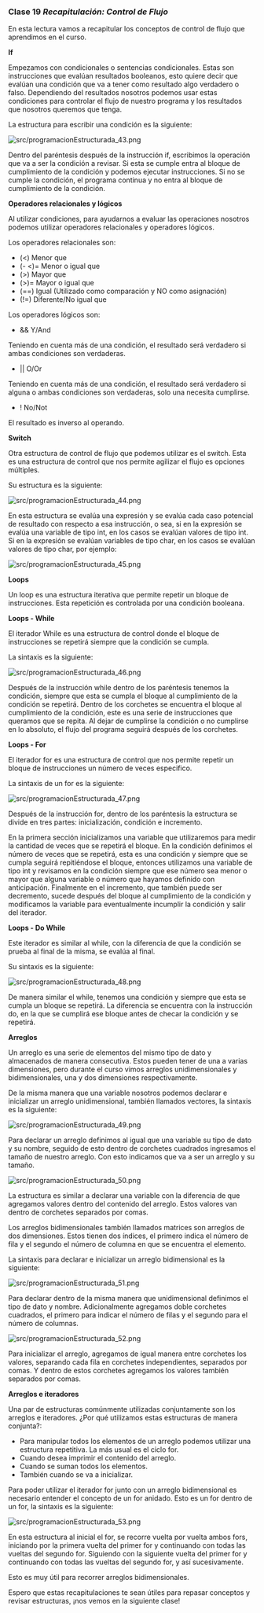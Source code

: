 ### Clase 19 *Recapitulación: Control de Flujo*

En esta lectura vamos a recapitular los conceptos de control de flujo que aprendimos en el curso.

**If**

Empezamos con condicionales o sentencias condicionales. Estas son instrucciones que evalúan resultados booleanos, esto quiere decir que evalúan una condición que va a tener como resultado algo verdadero o falso. Dependiendo del resultados nosotros podemos usar estas condiciones para controlar el flujo de nuestro programa y los resultados que nosotros queremos que tenga.

La estructura para escribir una condición es la siguiente:

![src/programacionEstructurada_43.png](../src/programacionEstructurada_43.png)

Dentro del paréntesis después de la instrucción if, escribimos la operación que va a ser la condición a revisar. Si esta se cumple entra al bloque de cumplimiento de la condición y podemos ejecutar instrucciones. Si no se cumple la condición, el programa continua y no entra al bloque de cumplimiento de la condición.

**Operadores relacionales y lógicos**

Al utilizar condiciones, para ayudarnos a evaluar las operaciones nosotros podemos utilizar operadores relacionales y operadores lógicos.

Los operadores relacionales son:

- (<) Menor que
- (- <)= Menor o igual que
- (>) Mayor que
- (>)= Mayor o igual que
- (==) Igual (Utilizado como comparación y NO como asignación)
- (!=) Diferente/No igual que

Los operadores lógicos son:

- && Y/And

Teniendo en cuenta más de una condición, el resultado será verdadero si ambas condiciones son verdaderas.
- || O/Or

Teniendo en cuenta más de una condición, el resultado será verdadero si alguna o ambas condiciones son verdaderas, solo una necesita cumplirse.

- ! No/Not

El resultado es inverso al operando.

**Switch**

Otra estructura de control de flujo que podemos utilizar es el switch. Esta es una estructura de control que nos permite agilizar el flujo es opciones múltiples.

Su estructura es la siguiente:

![src/programacionEstructurada_44.png](../src/programacionEstructurada_44.png)

En esta estructura se evalúa una expresión y se evalúa cada caso potencial de resultado con respecto a esa instrucción, o sea, si en la expresión se evalúa una variable de tipo int, en los casos se evalúan valores de tipo int. Si en la expresión se evalúan variables de tipo char, en los casos se evalúan valores de tipo char, por ejemplo:

![src/programacionEstructurada_45.png](../src/programacionEstructurada_45.png)

**Loops**

Un loop es una estructura iterativa que permite repetir un bloque de instrucciones. Esta repetición es controlada por una condición booleana.

**Loops - While**

El iterador While es una estructura de control donde el bloque de instrucciones se repetirá siempre que la condición se cumpla.

La sintaxis es la siguiente:

![src/programacionEstructurada_46.png](../src/programacionEstructurada_46.png)

Después de la instrucción while dentro de los paréntesis tenemos la condición, siempre que esta se cumpla el bloque al cumplimiento de la condición se repetirá. Dentro de los corchetes se encuentra el bloque al cumplimiento de la condición, este es una serie de instrucciones que queramos que se repita. Al dejar de cumplirse la condición o no cumplirse en lo absoluto, el flujo del programa seguirá después de los corchetes.

**Loops - For**

El iterador for es una estructura de control que nos permite repetir un bloque de instrucciones un número de veces especifico.

La sintaxis de un for es la siguiente:

![src/programacionEstructurada_47.png](../src/programacionEstructurada_47.png)

Después de la instrucción for, dentro de los paréntesis la estructura se divide en tres partes: inicialización, condición e incremento.

En la primera sección inicializamos una variable que utilizaremos para medir la cantidad de veces que se repetirá el bloque. En la condición definimos el número de veces que se repetirá, esta es una condición y siempre que se cumpla seguirá repitiéndose el bloque, entonces utilizamos una variable de tipo int y revisamos en la condición siempre que ese número sea menor o mayor que alguna variable o número que hayamos definido con anticipación. Finalmente en el incremento, que también puede ser decremento, sucede después del bloque al cumplimiento de la condición y modificamos la variable para eventualmente incumplir la condición y salir del iterador.

**Loops - Do While**

Este iterador es similar al while, con la diferencia de que la condición se prueba al final de la misma, se evalúa al final.

Su sintaxis es la siguiente:

![src/programacionEstructurada_48.png](../src/programacionEstructurada_48.png)

De manera similar el while, tenemos una condición y siempre que esta se cumpla un bloque se repetirá. La diferencia se encuentra con la instrucción do, en la que se cumplirá ese bloque antes de checar la condición y se repetirá.

**Arreglos**

Un arreglo es una serie de elementos del mismo tipo de dato y almacenados de manera consecutiva. Estos pueden tener de una a varias dimensiones, pero durante el curso vimos arreglos unidimensionales y bidimensionales, una y dos dimensiones respectivamente.

De la misma manera que una variable nosotros podemos declarar e inicializar un arreglo unidimensional, también llamados vectores, la sintaxis es la siguiente:

![src/programacionEstructurada_49.png](../src/programacionEstructurada_49.png)

Para declarar un arreglo definimos al igual que una variable su tipo de dato y su nombre, seguido de esto dentro de corchetes cuadrados ingresamos el tamaño de nuestro arreglo. Con esto indicamos que va a ser un arreglo y su tamaño.

![src/programacionEstructurada_50.png](../src/programacionEstructurada_50.png)

La estructura es similar a declarar una variable con la diferencia de que agregamos valores dentro del contenido del arreglo. Estos valores van dentro de corchetes separados por comas.

Los arreglos bidimensionales también llamados matrices son arreglos de dos dimensiones. Estos tienen dos índices, el primero indica el número de fila y el segundo el número de columna en que se encuentra el elemento.

La sintaxis para declarar e inicializar un arreglo bidimensional es la siguiente:

![src/programacionEstructurada_51.png](../src/programacionEstructurada_51.png)

Para declarar dentro de la misma manera que unidimensional definimos el tipo de dato y nombre. Adicionalmente agregamos doble corchetes cuadrados, el primero para indicar el número de filas y el segundo para el número de columnas.

![src/programacionEstructurada_52.png](../src/programacionEstructurada_52.png)

Para inicializar el arreglo, agregamos de igual manera entre corchetes los valores, separando cada fila en corchetes independientes, separados por comas. Y dentro de estos corchetes agregamos los valores también separados por comas.

**Arreglos e iteradores**

Una par de estructuras comúnmente utilizadas conjuntamente son los arreglos e iteradores. ¿Por qué utilizamos estas estructuras de manera conjunta?:

- Para manipular todos los elementos de un arreglo podemos utilizar una estructura repetitiva. La más usual es el ciclo for.
- Cuando desea imprimir el contenido del arreglo.
- Cuando se suman todos los elementos.
- También cuando se va a inicializar.

Para poder utilizar el iterador for junto con un arreglo bidimensional es necesario entender el concepto de un for anidado. Esto es un for dentro de un for, la sintaxis es la siguiente:

![src/programacionEstructurada_53.png](../src/programacionEstructurada_53.png)

En esta estructura al inicial el for, se recorre vuelta por vuelta ambos fors, iniciando por la primera vuelta del primer for y continuando con todas las vueltas del segundo for. Siguiendo con la siguiente vuelta del primer for y continuando con todas las vueltas del segundo for, y así sucesivamente.

Esto es muy útil para recorrer arreglos bidimensionales.

Espero que estas recapitulaciones te sean útiles para repasar conceptos y revisar estructuras, ¡nos vemos en la siguiente clase!